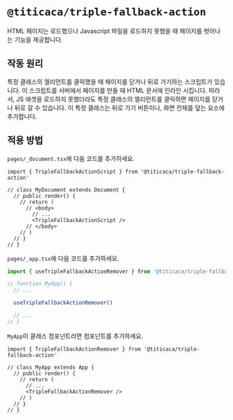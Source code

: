# `@titicaca/triple-fallback-action`

HTML 페이지는 로드했으나 Javascript 파일을 로드하지 못했을 때 페이지를 벗어나는 기능을 제공합니다.

## 작동 원리

특정 클래스의 엘리먼트를 클릭했을 때 페이지를 닫거나 뒤로 가기하는 스크립트가 있습니다.
이 스크립트를 서버에서 페이지를 만들 때 HTML 문서에 인라인 시킵니다.
따라서, JS 애셋을 로드하지 못했더라도 특정 클래스의 엘리먼트를 클릭하면 페이지를 닫거나 뒤로 갈 수 있습니다.
이 특정 클래스는 뒤로 가기 버튼이나, 화면 전체를 덮는 요소에 추가합니다.

## 적용 방법

`pages/_document.tsx`에 다음 코드를 추가하세요.

<!-- prettier-ignore-start -->
```tsx
import { TripleFallbackActionScript } from '@titicaca/triple-fallback-action'

// class MyDocument extends Document {
  // public render() {
    // return (
      // <body>
        // ...
        <TripleFallbackActionScript />
      // </body>
    // )
  // }
// }
```
<!-- prettier-ignore-end -->

`pages/_app.tsx`에 다음 코드를 추가하세요.

<!-- prettier-ignore-start -->
```ts
import { useTripleFallbackActionRemover } from '@titicaca/triple-fallback-action'

// function MyApp() {
  // ...

  useTripleFallbackActionRemover()

  // ...
// }
```
<!-- prettier-ignore-end -->

`MyApp`이 클래스 컴포넌트라면 컴포넌트를 추가하세요.

<!-- prettier-ignore-start -->
```tsx
import { TripleFallbackActionRemover } from '@titicaca/triple-fallback-action'

// class MyApp extends App {
  // public render() {
    // return (
      // ...
      <TripleFallbackActionRemover />
    // )
  // }
// }
```
<!-- prettier-ignore-end -->
